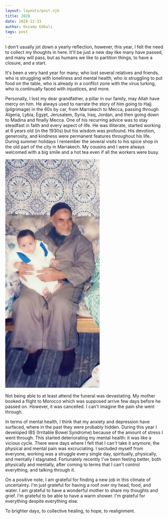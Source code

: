 ```yaml
---
layout: layouts/post.njk
title: 2020
date: 2020-12-31
author: Ossama Edbali
tags: post
---
```


I don't usually jot down a yearly reflection, however, this year, I felt the need to collect my thoughts in here.
It'll be just a new day like many have passed, and many will pass, but as humans we like to partition things, to have a closure, and a start.

It's been a very hard year for many; who lost several relatives and friends, who is struggling with loneliness and mental health, who is struggling to put food on the table, who is already in a conflict zone with the virus lurking, who is continually faced with injustices, and more.

Personally, I lost my dear grandfather, a pillar in our family, may Allah have mercy on him. He always used to narrate the story of him going to Hajj (pilgrimage) in the 60s by car, from Marrakech to Mecca, passing through Algeria, Lybia, Egypt, Jerusalem, Syria, Iraq, Jordan, and then going down to Madina and finally Mecca. One of his recurring advice was to stay steadfast in faith and every aspect of life. He was illiterate, started working at 6 years old (in the 1930s) but his wisdom was profound. His devotion, generosity, and kindness were permanent features throughout his life.
During summer holidays I remember the several visits to his spice shop in the old part of the city in Marrakech. My cousins and I were always welcomed with a big smile and a hot tea even if all the workers were busy.

<div class="my-8 flex justify-center">
  <img src="/images/2020/grandfather.jpg" alt="Grandfather" width="300" class="shadow-lg" />
</div>

Not being able to at least attend the funeral was devastating. My mother booked a flight to Morocco which was supposed arrive few days before he passed on. However, it was cancelled. I can't imagine the pain she went through.

In terms of mental health, I think that my anxiety and depression have surfaced, where in the past they were probably hidden.
During this year I developed IBS (Irritable Bowel Syndrome) because of the amount of stress I went through. This started deteriorating my mental health: it was like a vicious cycle. There were days where I felt that I can't take it anymore; the physical and mental pain was excruciating.
I secluded myself from everyone, working was a struggle every single day, spiritually, physically, and mentally I stagnated.
Fortunately recently I've been feeling better, both physically and mentally, after coming to terms that I can't control everything, and talking through it.

On a positive note, I am grateful for finding a new job in this climate of uncertainty. I'm just grateful for having a roof over my head, food, and water. I am grateful to have a wonderful mother to share my thoughts and grief. I'm grateful to be able to have a warm shower. I'm grateful for everything despite everything else.

To brighter days, to collective healing, to hope, to realignment.
